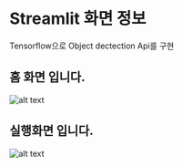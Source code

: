 # Streamlit 화면 정보
Tensorflow으로 Object dectection Api를 구현


## 홈 화면 입니다.
![alt text](https://blog.kakaocdn.net/dn/b6eZfu/btrpusY6TfA/RFr0xkZe99yeb0mwpkyi4k/img.png)


## 실행화면 입니다.
![alt text](https://blog.kakaocdn.net/dn/choiDK/btrptBIq7rw/uRL615ZsWBHiunPoLY0ol0/img.png)




